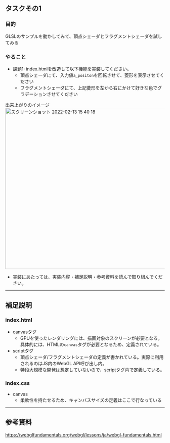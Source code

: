 ## タスクその1
### 目的
GLSLのサンプルを動かしてみて、頂点シェーダとフラグメントシェーダを試してみる

### やること

- 課題1: index.htmlを改造して以下機能を実装してください。
  - 頂点シェーダにて、入力値`a_positon`を回転させて、菱形を表示させてください
  - フラグメントシェーダにて、上記菱形を左から右にかけて好きな色でグラデーションさせてください

出来上がりのイメージ
<img width="510" alt="スクリーンショット 2022-02-13 15 40 18" src="https://user-images.githubusercontent.com/2268153/153742237-476d636f-1df1-4628-96b5-e382c55803e8.png">

* 実装にあたっては、実装内容・補足説明・参考資料を読んで取り組んでください。

---

## 補足説明
### index.html
- canvasタグ
  - GPUを使ったレンダリングには、描画対象のスクリーンが必要となる。具体的には、HTMLの`canvas`タグが必要となるため、定義されている。
- scriptタグ
  - 頂点シェーダ/フラグメントシェーダの定義が書かれている。実際に利用されるのはJS内のWebGL API呼び出し内。
  - 特段大規模な開発は想定していないので、scriptタグ内で定義している。

### index.css
- canvas
  - 柔軟性を持たせるため、キャンバスサイズの定義はここで行なっている


---

## 参考資料
https://webglfundamentals.org/webgl/lessons/ja/webgl-fundamentals.html
